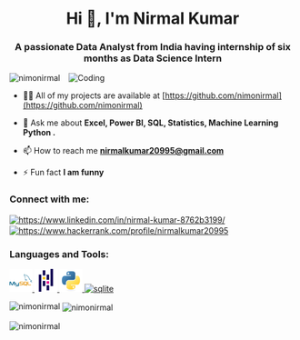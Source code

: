 <h1 align="center">Hi 👋, I'm Nirmal Kumar</h1>
<h3 align="center">A passionate Data Analyst from India having internship of six months as Data Science Intern</h3>
<img align ="right" alt="Coding" width= "400"  src="https://cdn.dribbble.com/users/926537/screenshots/4502924/python-2.gif">

<p align="left"> <img src="https://komarev.com/ghpvc/?username=nimonirmal&label=Profile%20views&color=0e75b6&style=flat" alt="nimonirmal" /> </p>

- 👨‍💻 All of my projects are available at [https://github.com/nimonirmal](https://github.com/nimonirmal)

- 💬 Ask me about **Excel, Power BI, SQL, Statistics, Machine Learning Python .**

- 📫 How to reach me **nirmalkumar20995@gmail.com**

- ⚡ Fun fact **I am funny**

<h3 align="left">Connect with me:</h3>
<p align="left">
<a href="https://linkedin.com/in/https://www.linkedin.com/in/nirmal-kumar-8762b3199/" target="blank"><img align="center" src="https://raw.githubusercontent.com/rahuldkjain/github-profile-readme-generator/master/src/images/icons/Social/linked-in-alt.svg" alt="https://www.linkedin.com/in/nirmal-kumar-8762b3199/" height="30" width="40" /></a>
<a href="https://www.hackerrank.com/https://www.hackerrank.com/profile/nirmalkumar20995" target="blank"><img align="center" src="https://raw.githubusercontent.com/rahuldkjain/github-profile-readme-generator/master/src/images/icons/Social/hackerrank.svg" alt="https://www.hackerrank.com/profile/nirmalkumar20995" height="30" width="40" /></a>
</p>

<h3 align="left">Languages and Tools:</h3>
<p align="left"> <a href="https://www.mysql.com/" target="_blank" rel="noreferrer"> <img src="https://raw.githubusercontent.com/devicons/devicon/master/icons/mysql/mysql-original-wordmark.svg" alt="mysql" width="40" height="40"/> </a> <a href="https://pandas.pydata.org/" target="_blank" rel="noreferrer"> <img src="https://raw.githubusercontent.com/devicons/devicon/2ae2a900d2f041da66e950e4d48052658d850630/icons/pandas/pandas-original.svg" alt="pandas" width="40" height="40"/> </a> <a href="https://www.python.org" target="_blank" rel="noreferrer"> <img src="https://raw.githubusercontent.com/devicons/devicon/master/icons/python/python-original.svg" alt="python" width="40" height="40"/> </a> <a href="https://www.sqlite.org/" target="_blank" rel="noreferrer"> <img src="https://www.vectorlogo.zone/logos/sqlite/sqlite-icon.svg" alt="sqlite" width="40" height="40"/> </a> </p>

<p><img align="left" src="https://github-readme-stats.vercel.app/api/top-langs?username=nimonirmal&show_icons=true&locale=en&layout=compact" alt="nimonirmal" /></p>

<p>&nbsp;<img align="center" src="https://github-readme-stats.vercel.app/api?username=nimonirmal&show_icons=true&locale=en" alt="nimonirmal" /></p>

<p><img align="center" src="https://github-readme-streak-stats.herokuapp.com/?user=nimonirmal&" alt="nimonirmal" /></p>
